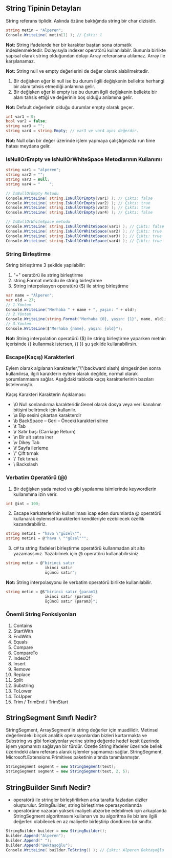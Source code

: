 
## String Tipinin Detayları

String referans tiplidir. Aslında özüne baktığında string bir char dizisidir.
```cs
string metin = "Alperen";
Console.WriteLine( metin[1] ); // Çıktı: l
```
**Not:** String ifadelerde her bir karakter baştan sona otomatik indexlenmektedir. Dolayısıyla indexer operatörü
kullanılabilr. Bununla birlikte yapısal olarak string olduğundan dolayı Array referansına atılamaz. Array ile karşılanamaz.

**Not:** String null ve empty değerlerini de değer olarak alabilmektedir.
1. Bir değişken eğer ki null ise bu durum ilgili değişkenin bellekte herhangi bir alanı tahsis etmediği anlamına gelir.
2. Bir değişken eğer ki empty ise bu durum ilgili değişkenin bellekte bir alanı tahsis ettiği ve değerinin boş olduğu anlamına gelir.

**Not:** Default değerlerin olduğu durumlar empty olarak geçer.
```cs
int var1 = 0;
bool var2 = false;
string var3 = ""; 
string var4 = string.Empty; // var3 ve var4 aynı değerdir.
```

**Not:** Null olan bir değer üzerinde işlem yapmaya çalıştığınızda run time hatası meydana gelir.

### IsNullOrEmpty ve IsNullOrWhiteSpace Metodlarının Kullanımı
```cs
string var1 = "alperen";
string var2 = "";
string var3 = null;
string var4 = "    ";

// IsNullOrEmpty Metodu
Console.WriteLine( string.IsNullOrEmpty(var1) ); // Çıktı: false
Console.WriteLine( string.IsNullOrEmpty(var2) ); // Çıktı: true
Console.WriteLine( string.IsNullOrEmpty(var3) ); // Çıktı: true
Console.WriteLine( string.IsNullOrEmpty(var4) ); // Çıktı: false

// IsNullOrWhiteSpace metodu
Console.WriteLine( string.IsNullOrWhiteSpace(var1) ); // Çıktı: false
Console.WriteLine( string.IsNullOrWhiteSpace(var2) ); // Çıktı: true
Console.WriteLine( string.IsNullOrWhiteSpace(var3) ); // Çıktı: true
Console.WriteLine( string.IsNullOrWhiteSpace(var4) ); // Çıktı: true
```

### String Birleştirme
String birleştirme 3 şekilde yapılabilir:
1. "+" oeratörü ile string birleştirme
2. string.Format metodu ile string birleştirme
3. String interpolasyon operatürü ($) ile string birleştirme

```cs
var name = "Alperen";
var old = 27;
// 1.Yöntem
Console.WriteLine("Merhaba " + name + ", yaşın: " + old);
// 2.Yöntem
Console.WriteLine(string.Format("Merhaba {0}, yaşın: {1}", name, old);
// 3.Yöntem
Console.WriteLine($"Merhaba {name}, yaşın: {old}");
```

**Not:** String interpolation operatürü ($) ile string birleştirme yaparken metnin içerisinde {} kullanmak istersen,
{{ }} şu şekilde kullanabilirsin.

### Escape(Kaçış) Karakterleri
Eylem olarak algılanan karakterler,”\”(backward slash) simgesinden sonra kullanılırsa, ilgili karakterin eylem olarak değilde, normal olarak yorumlanmasını sağlar.
Aşağıdaki tabloda kaçış karakterlerinin bazıları listelenmiştir.

Kaçış Karakteri	Karakterin Açıklaması:
* \0	Null sonlandırma karakteridir.Genel olarak dosya veya veri kanalının bitişini belirtmek için kullanılır.
* \a	Bip sesini çıkartan karakterdir
* \b	BackSpace – Geri – Önceki karakteri silme
* \t	Tab
* \r	Satır başı (Carriage Return)
* \n	Bir alt satıra iner
* \v	Dikey Tab
* \f	Sayfa ilerleme
* \”	Çift tırnak
* \’	Tek tırnak
* \\	Backslash

### Verbatim Operatörü (@)
1. Bir değişken yada metod vs gibi yapılanma isimlerinde keywordlerin kullanımına izin verir.
```cs
int @int = 100;
```

2. Escape karkaterlerinin kullanılması icap eden durumlarda @ operatörü kullanarak eylemsel karakterleri kendileriyle ezebilecek özellik kazandırabiliriz.
```cs
string metin1 = "hava \"güzel\"";
string metin1 = @"hava \ ""güzel""";
```

3. c# ta string ifadeleri birleştirme operatörü kullanmadan alt alta yazamassınız. Yazabilmek için @ operatörü kullanabilirsiniz.
```cs
string metin = @"birinci satır
                 ikinci satır
                 üçüncü satır";
```

**Not:** String interpolasyonu ile verbatim operatörü birlikte kullanılabilir.
```cs
string metin = @$"birinci satır {param1}
                 ikinci satır {param2}
                 üçüncü satır {param3}";
```

### Önemli String Fonksiyonları
1. Contains
2. StartWith
3. EndWith
4. Equals
5. Compare
6. CompareTo
7. IndexOf
8. Insert
9. Remove
10. Replace
11. Split
12. Substring
13. ToLower
14. ToUpper
15. Trim / TrimEnd / TrimStart

## StringSegment Sınıfı Nedir?
StringSegment, ArraySegment'in string değerler için muadilidir. Metinsel değerlerdeki birçok analitik operasyonlardan bizleri kurtarmakta ve
Substring vs gibi fonksiyonlar yerine string değerde hedef kesit üzerinde işlem yapmamızı sağlayan bir türdür. Özetle String ifadeler üzerinde 
bellek üzerindeki alanı referans alarak işlemler yapmamızı sağlar. StringSegment, Microsoft.Extensions.Primitives paketinin altında tanımlanmıştır.

```cs
StringSegment segment = new StringSegment(text);
StringSegment segment = new StringSegment(text, 2, 5);
```

## StringBuilder Sınıfı Nedir?
+ operatörü ile stringler birleştirilirken arka tarafta fazladan diziler oluşturulur. StringBuilder, string birleştirme operasyonlarında
+ operatörüne nazaran yüksek maliyeti abzorbe edebilmek için arkaplanda StringSegment algoritmasını kullanan ve bu algoritma ile bizlere
ilgili değerleri olabilecek en az maliyetle birleştirip döndüren bir sınıftır.

```cs
StringBuilder builder = new StringBuilder();
builder.Append("Alperen");
builder.Append(" ");
builder.Append("Bektaşoğlu");
Console.WriteLine( builder.ToString() ); // Çıktı: Alperen Bektaşoğlu
```































